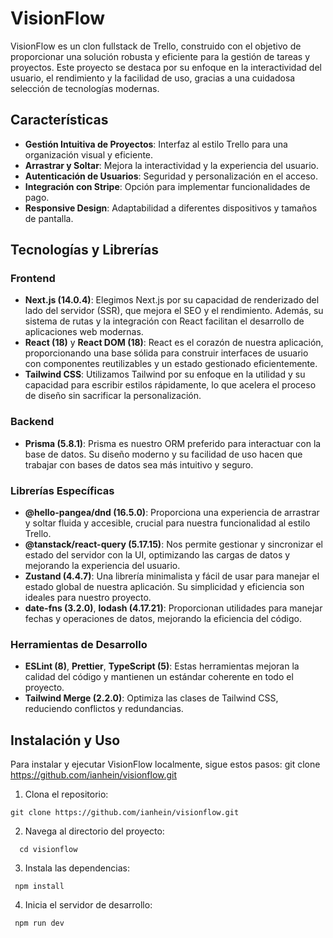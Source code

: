 # VisionFlow

VisionFlow es un clon fullstack de Trello, construido con el objetivo de proporcionar una solución robusta y eficiente para la gestión de tareas y proyectos. Este proyecto se destaca por su enfoque en la interactividad del usuario, el rendimiento y la facilidad de uso, gracias a una cuidadosa selección de tecnologías modernas.

## Características

- **Gestión Intuitiva de Proyectos**: Interfaz al estilo Trello para una organización visual y eficiente.
- **Arrastrar y Soltar**: Mejora la interactividad y la experiencia del usuario.
- **Autenticación de Usuarios**: Seguridad y personalización en el acceso.
- **Integración con Stripe**: Opción para implementar funcionalidades de pago.
- **Responsive Design**: Adaptabilidad a diferentes dispositivos y tamaños de pantalla.

## Tecnologías y Librerías

### Frontend

- **Next.js (14.0.4)**: Elegimos Next.js por su capacidad de renderizado del lado del servidor (SSR), que mejora el SEO y el rendimiento. Además, su sistema de rutas y la integración con React facilitan el desarrollo de aplicaciones web modernas.
- **React (18)** y **React DOM (18)**: React es el corazón de nuestra aplicación, proporcionando una base sólida para construir interfaces de usuario con componentes reutilizables y un estado gestionado eficientemente.
- **Tailwind CSS**: Utilizamos Tailwind por su enfoque en la utilidad y su capacidad para escribir estilos rápidamente, lo que acelera el proceso de diseño sin sacrificar la personalización.

### Backend

- **Prisma (5.8.1)**: Prisma es nuestro ORM preferido para interactuar con la base de datos. Su diseño moderno y su facilidad de uso hacen que trabajar con bases de datos sea más intuitivo y seguro.

### Librerías Específicas

- **@hello-pangea/dnd (16.5.0)**: Proporciona una experiencia de arrastrar y soltar fluida y accesible, crucial para nuestra funcionalidad al estilo Trello.
- **@tanstack/react-query (5.17.15)**: Nos permite gestionar y sincronizar el estado del servidor con la UI, optimizando las cargas de datos y mejorando la experiencia del usuario.
- **Zustand (4.4.7)**: Una librería minimalista y fácil de usar para manejar el estado global de nuestra aplicación. Su simplicidad y eficiencia son ideales para nuestro proyecto.
- **date-fns (3.2.0)**, **lodash (4.17.21)**: Proporcionan utilidades para manejar fechas y operaciones de datos, mejorando la eficiencia del código.

### Herramientas de Desarrollo

- **ESLint (8)**, **Prettier**, **TypeScript (5)**: Estas herramientas mejoran la calidad del código y mantienen un estándar coherente en todo el proyecto.
- **Tailwind Merge (2.2.0)**: Optimiza las clases de Tailwind CSS, reduciendo conflictos y redundancias.

## Instalación y Uso

Para instalar y ejecutar VisionFlow localmente, sigue estos pasos:
git clone https://github.com/ianhein/visionflow.git
1. Clona el repositorio:
  ```
  git clone https://github.com/ianhein/visionflow.git
   ```
2. Navega al directorio del proyecto:

```
  cd visionflow
```

3. Instala las dependencias:

```
 npm install
```

4. Inicia el servidor de desarrollo:

```
 npm run dev
```
